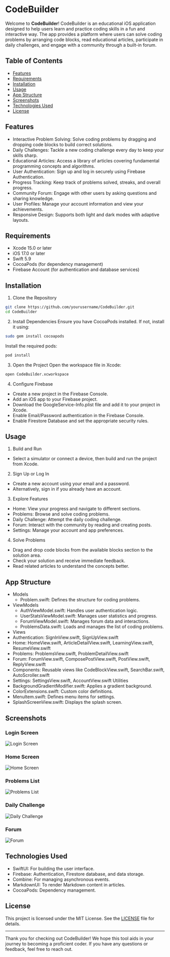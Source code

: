 # CodeBuilder

Welcome to **CodeBuilder**! CodeBuilder is an educational iOS application designed to help users learn and practice coding skills in a fun and interactive way. The app provides a platform where users can solve coding problems by arranging code blocks, read educational articles, participate in daily challenges, and engage with a community through a built-in forum.

## Table of Contents
-	[Features](#features)
- [Requirements](#requirements)
- [Installation](#installation)
- [Usage](#usage)
- [App Structure](#app-structure)
- [Screenshots](#screenshots)
- [Technologies Used](#technologies-used)
- [License](#license)

## Features
- Interactive Problem Solving: Solve coding problems by dragging and dropping code blocks to build correct solutions.
- Daily Challenges: Tackle a new coding challenge every day to keep your skills sharp.
- Educational Articles: Access a library of articles covering fundamental programming concepts and algorithms.
- User Authentication: Sign up and log in securely using Firebase Authentication.
- Progress Tracking: Keep track of problems solved, streaks, and overall progress.
- Community Forum: Engage with other users by asking questions and sharing knowledge.
- User Profiles: Manage your account information and view your achievements.
- Responsive Design: Supports both light and dark modes with adaptive layouts.

## Requirements
- Xcode 15.0 or later
- iOS 17.0 or later
- Swift 5.9
- CocoaPods (for dependency management)
- Firebase Account (for authentication and database services)

## Installation
1. Clone the Repository
  ```bash
  git clone https://github.com/yourusername/CodeBuilder.git
  cd CodeBuilder
  ```

2. Install Dependencies
Ensure you have CocoaPods installed. If not, install it using:
  ```bash
  sudo gem install cocoapods
  ```
Install the required pods:
  ```bash
  pod install
  ```
3. Open the Project
Open the workspace file in Xcode:
```bash
open CodeBuilder.xcworkspace
```
4. Configure Firebase
- Create a new project in the Firebase Console.
- Add an iOS app to your Firebase project.
- Download the GoogleService-Info.plist file and add it to your project in Xcode.
- Enable Email/Password authentication in the Firebase Console.
- Enable Firestore Database and set the appropriate security rules.

## Usage
1.	Build and Run
  - Select a simulator or connect a device, then build and run the project from Xcode.
2.	Sign Up or Log In
  - Create a new account using your email and a password.
  - Alternatively, sign in if you already have an account.
3.	Explore Features
  - Home: View your progress and navigate to different sections.
  - Problems: Browse and solve coding problems.
  - Daily Challenge: Attempt the daily coding challenge.
  - Forum: Interact with the community by reading and creating posts.
  - Settings: Manage your account and app preferences.
 4.	Solve Problems
  - Drag and drop code blocks from the available blocks section to the solution area.
  - Check your solution and receive immediate feedback.
  - Read related articles to understand the concepts better.

## App Structure
- Models
  - Problem.swift: Defines the structure for coding problems.
- ViewModels
  - AuthViewModel.swift: Handles user authentication logic.
  - UserStatsViewModel.swift: Manages user statistics and progress.
  - ForumViewModel.swift: Manages forum data and interactions.
  - ProblemsData.swift: Loads and manages the list of coding problems.
-	Views
  - Authentication: SignInView.swift, SignUpView.swift
  -	Home: HomeView.swift, ArticleDetailView.swift, LearningView.swift, ResumeView.swift
  -	Problems: ProblemsView.swift, ProblemDetailView.swift
  - Forum: ForumView.swift, ComposePostView.swift, PostView.swift, ReplyView.swift
  - Components: Reusable views like CodeBlockView.swift, SearchBar.swift, AutoScroller.swift
  - Settings: SettingsView.swift, AccountView.swift
Utilities
  - BackgroundGradientModifier.swift: Applies a gradient background.
  - ColorExtensions.swift: Custom color definitions.
  - MenuItem.swift: Defines menu items for settings.
  - SplashScreenView.swift: Displays the splash screen.

## Screenshots
### Login Screen
![Login Screen](login.png)
### Home Screen
![Home Screen](home.png)
### Problems List
![Problems List](prob.png)
### Daily Challenge
![Daily Challenge](dc.png)
### Forum
![Forum](forum.png)

## Technologies Used
- SwiftUI: For building the user interface.
- Firebase: Authentication, Firestore database, and data storage.
- Combine: For managing asynchronous events.
- MarkdownUI: To render Markdown content in articles.
- CocoaPods: Dependency management.

## License

This project is licensed under the MIT License. See the [LICENSE](LICENSE.md) file for details.

---

Thank you for checking out CodeBuilder! We hope this tool aids in your journey to becoming a proficient coder. If you have any questions or feedback, feel free to reach out.